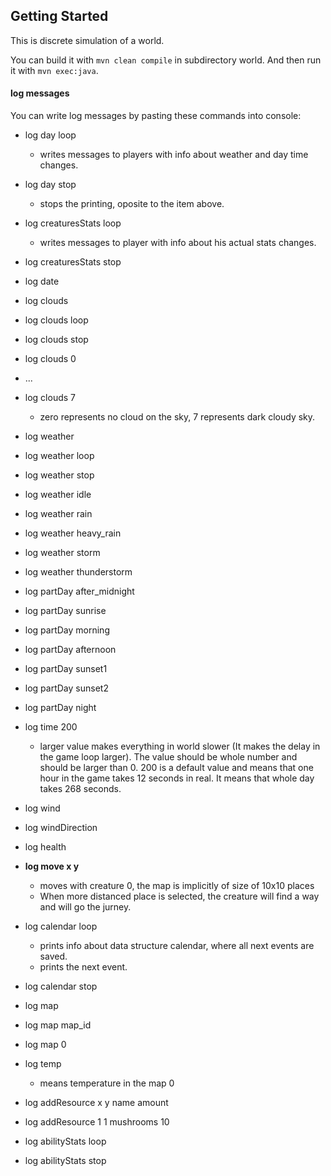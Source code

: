 ## Getting Started

This is discrete simulation of a world.

You can build it with `mvn clean compile` in subdirectory world. 
And then run it with `mvn exec:java`.

#### log messages
You can write log messages by pasting these commands into console:
- log day loop
  - writes messages to players with info about weather and day time changes. 
- log day stop
  - stops the printing, oposite to the item above.
- log creaturesStats loop
  - writes messages to player with info about his actual stats changes. 
- log creaturesStats stop
- log date
- log clouds
- log clouds loop
- log clouds stop
- log clouds 0
- ...
- log clouds 7
  - zero represents no cloud on the sky, 7 represents dark cloudy sky.
- log weather
- log weather loop
- log weather stop

- log weather idle 
- log weather rain
- log weather heavy_rain
- log weather storm
- log weather thunderstorm

- log partDay after_midnight
- log partDay sunrise
- log partDay morning
- log partDay afternoon
- log partDay sunset1
- log partDay sunset2
- log partDay night

- log time 200
	- larger value makes everything in world slower (It makes the delay in the game loop larger). The value should be whole number and should be larger than 0. 200 is a default value and means that one hour in the game takes 12 seconds in real. It means that whole day takes 268 seconds.

- log wind
- log windDirection
- log health
- **log move x y**
    - moves with creature 0, the map is implicitly of size of 10x10 places
    - When more distanced place is selected, the creature will find a way and will go the jurney.
- log calendar loop
    - prints info about data structure calendar, where all next events are saved.
    - prints the next event.
- log calendar stop
- log map
- log map map_id
- log map 0
- log temp
    - means temperature in the map 0
- log addResource x y name amount
- log addResource 1 1 mushrooms 10
- log abilityStats loop
- log abilityStats stop